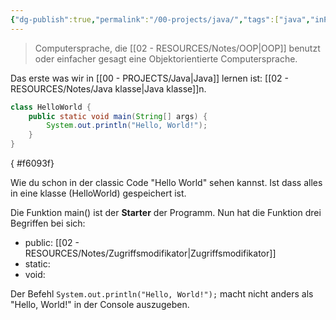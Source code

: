 ```yaml
---
{"dg-publish":true,"permalink":"/00-projects/java/","tags":["java","inProgress"],"noteIcon":"","updated":"2024-06-24T19:10:56.659+02:00"}
---
```


> Computersprache, die [[02 - RESOURCES/Notes/OOP\|OOP]] benutzt oder einfacher gesagt eine Objektorientierte Computersprache.

Das erste was wir in [[00 - PROJECTS/Java\|Java]] lernen ist: [[02 - RESOURCES/Notes/Java klasse\|Java klasse]]n.
```java
class HelloWorld {
    public static void main(String[] args) {
        System.out.println("Hello, World!"); 
    }
}
```
{ #f6093f}


Wie du schon in der classic Code "Hello World" sehen kannst. Ist dass alles in eine klasse (HelloWorld) gespeichert ist.

Die Funktion main() ist der **Starter** der Programm.
Nun hat die Funktion drei Begriffen bei sich:
- public: [[02 - RESOURCES/Notes/Zugriffsmodifikator\|Zugriffsmodifikator]]
- static:
- void:

Der Befehl `System.out.println("Hello, World!");` macht nicht anders als "Hello, World!" in der Console auszugeben.